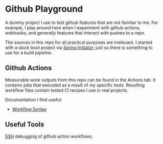 # Github Playground
A dummy project I use to test github features that are not familiar to me. For example, I play around here when I experiment with github 
actions, webhooks, and generally features that interact with pushes to a repo.

The sources in this repo for all practical purposes are irrelevant. I started with a stock boot 
project via [Spring Initializr](https://start.spring.io/), just so there is something to use for 
a build pipeline.

## Github Actions
Measurable work outputs from this repo can be found in the Actions tab. It contains jobs that executed as a result of my specific tests. Resulting workflow files contain tested CI recipes I use in real projects.

Documentation I find useful:
- [Workflow Syntax](https://help.github.com/en/actions/reference/workflow-syntax-for-github-actions)


## Useful Tools
[SSH](https://github.com/marketplace/actions/debugging-with-tmate) debugging of github action workflows.
